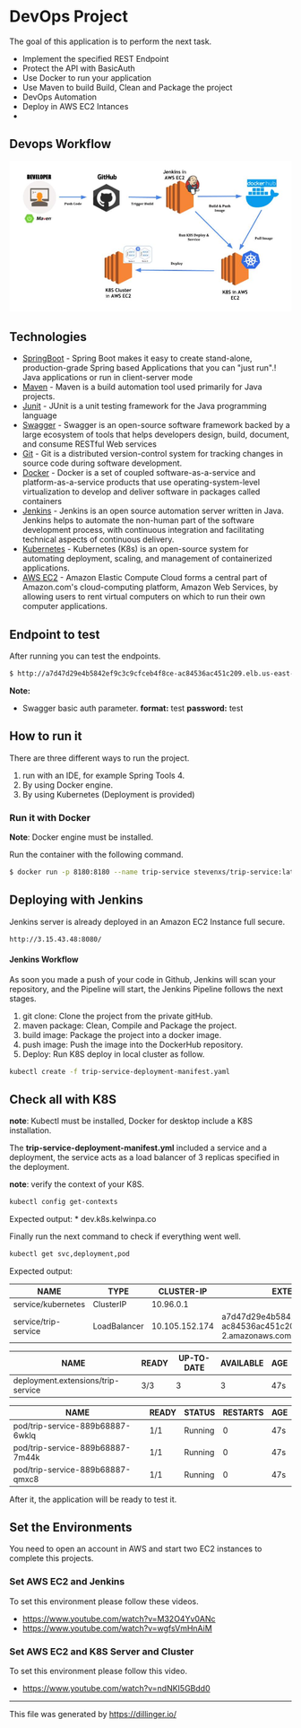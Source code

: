 # DevOps Project

The goal of this application is to perform the next task.

- Implement the specified REST Endpoint
- Protect the API with BasicAuth
- Use Docker to run your application
- Use Maven to build Build, Clean and Package the project
- DevOps Automation
- Deploy in AWS EC2 Intances
- 
## Devops Workflow

![alt text](images/Devops-workflow.jpg?raw=true "Devops Workflow")

## Technologies

* [SpringBoot] - Spring Boot makes it easy to create stand-alone, production-grade Spring based Applications that you can "just run".!
 Java applications or run in client-server mode
* [Maven] - Maven is a build automation tool used primarily for Java projects.
* [Junit] - JUnit is a unit testing framework for the Java programming language
* [Swagger] - Swagger is an open-source software framework backed by a large ecosystem of tools that helps developers design, build, document, and consume RESTful Web services
* [Git] - Git is a distributed version-control system for tracking changes in source code during software development.
* [Docker] - Docker is a set of coupled software-as-a-service and platform-as-a-service products that use operating-system-level virtualization to develop and deliver software in packages called containers
* [Jenkins] - Jenkins is an open source automation server written in Java. Jenkins helps to automate the non-human part of the software development process, with continuous integration and facilitating technical aspects of continuous delivery.
* [Kubernetes] - Kubernetes (K8s) is an open-source system for automating deployment, scaling, and management of containerized applications.
* [AWS EC2] - Amazon Elastic Compute Cloud forms a central part of Amazon.com's cloud-computing platform, Amazon Web Services, by allowing users to rent virtual computers on which to run their own computer applications.

## Endpoint to test

After running you can test the endpoints.

```sh
$ http://a7d47d29e4b5842ef9c3c9cfceb4f8ce-ac84536ac451c209.elb.us-east-2.amazonaws.com:8180/swagger-ui.html#/
```

__Note:__ 
* Swagger basic auth parameter. __format:__ test __password:__ test

## How to run it

There are three different ways to run the project.
 1) run with an IDE, for example Spring Tools 4.
 2) By using Docker engine.
 3) By using Kubernetes (Deployment is provided)

### Run it with Docker

__Note__: Docker engine must be installed.

Run the container with the following command.
```sh
$ docker run -p 8180:8180 --name trip-service stevenxs/trip-service:latest
```
## Deploying with Jenkins

Jenkins server is already deployed in an Amazon EC2 Instance full secure.

```sh
http://3.15.43.48:8080/
```
#### Jenkins Workflow

As soon you made a push of your code in Github, Jenkins will scan your repository, and the Pipeline will start, the Jenkins Pipeline follows the next stages.

1) git clone: Clone the project from the private gitHub.
2) maven package: Clean, Compile and Package the project.
3) build image: Package the project into a docker image.
4) push image: Push the image into the DockerHub repository.
5) Deploy: Run K8S deploy in local cluster as follow.
```sh
kubectl create -f trip-service-deployment-manifest.yaml
```
## Check all with K8S

__note__: Kubectl must be installed, Docker for desktop include a K8S installation.

The __trip-service-deployment-manifest.yml__ included a service and a deployment, the service acts as a load balancer of 3 replicas specified in the deployment.

__note__: verify the context of your K8S.
```sh
kubectl config get-contexts
```
Expected output: * dev.k8s.kelwinpa.co

Finally run the next command to check if everything went well.
```sh
kubectl get svc,deployment,pod
```
Expected output:

| NAME              | TYPE       | CLUSTER-IP   |EXTERNAL-IP| PORT(S) | AGE |
| ------            | ------     | ------       | ------    | ------  | --- |
|service/kubernetes | ClusterIP  | 10.96.0.1    | <none>    | 443/TCP |3m13s|
|service/trip-service|LoadBalancer|10.105.152.174| a7d47d29e4b5842ef9c3c9cfceb4f8ce-ac84536ac451c209.elb.us-east-2.amazonaws.com |8180:30943/TCP|47s|

| NAME                              | READY | UP-TO-DATE| AVAILABLE | AGE |
| --------------------------------- | ----- | --------- | --------- | --- |
| deployment.extensions/trip-service | 3/3   | 3         | 3         | 47s |

| NAME                           |  READY  | STATUS  |  RESTARTS |  AGE |
| ------------------------------ | ------  | ------  | --------- | ---- |
|pod/trip-service-889b68887-6wklq |  1/1    | Running |  0        |  47s |
|pod/trip-service-889b68887-7m44k |  1/1    | Running |  0        |  47s |
|pod/trip-service-889b68887-qmxc8 |  1/1    | Running |  0        |  47s |

After it, the application will be ready to test it.

## Set the Environments

You need to open an account in AWS and start two EC2 instances to complete this projects.

### Set AWS EC2 and Jenkins
To set this environment please follow these videos.
- https://www.youtube.com/watch?v=M32O4Yv0ANc
- https://www.youtube.com/watch?v=wgfsVmHnAiM

### Set AWS EC2 and K8S Server and Cluster
To set this environment please follow this video.
- https://www.youtube.com/watch?v=ndNKI5GBdd0

***
This file was generated by https://dillinger.io/

   [SpringBoot]: <https://spring.io/projects/spring-boot>
   [Maven]: <https://maven.apache.org/>
   [Junit]: <https://junit.org/junit5/>
   [Swagger]: <https://swagger.io/>
   [Git]: <https://git-scm.com/>
   [Docker]: <https://www.docker.com/>
   [Jenkins]: <https://jenkins.io/>
   [Kubernetes]: <https://kubernetes.io/>
   [AWS EC2]: <https://aws.amazon.com/ec2/> 